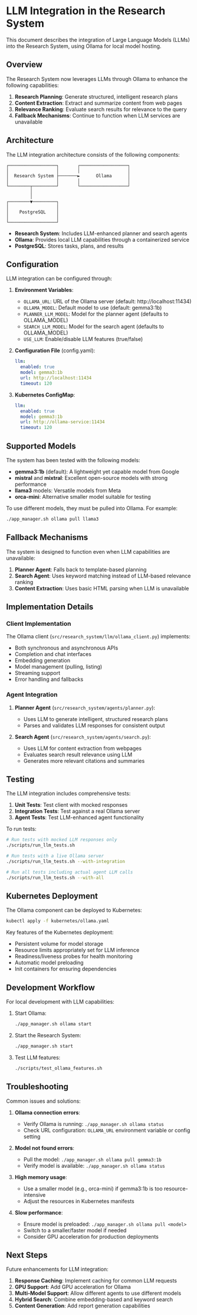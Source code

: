 # LLM Integration in the Research System

This document describes the integration of Large Language Models (LLMs) into the Research System, using Ollama for local model hosting.

## Overview

The Research System now leverages LLMs through Ollama to enhance the following capabilities:

1. **Research Planning**: Generate structured, intelligent research plans
2. **Content Extraction**: Extract and summarize content from web pages
3. **Relevance Ranking**: Evaluate search results for relevance to the query
4. **Fallback Mechanisms**: Continue to function when LLM services are unavailable

## Architecture

The LLM integration architecture consists of the following components:

```
┌──────────────────┐       ┌──────────────────┐
│                  │       │                  │
│  Research System ├───────►      Ollama      │
│                  │       │                  │
└────────┬─────────┘       └──────────────────┘
         │
         │
┌────────▼─────────┐
│                  │
│    PostgreSQL    │
│                  │
└──────────────────┘
```

- **Research System**: Includes LLM-enhanced planner and search agents
- **Ollama**: Provides local LLM capabilities through a containerized service
- **PostgreSQL**: Stores tasks, plans, and results

## Configuration

LLM integration can be configured through:

1. **Environment Variables**:
   - `OLLAMA_URL`: URL of the Ollama server (default: http://localhost:11434)
   - `OLLAMA_MODEL`: Default model to use (default: gemma3:1b)
   - `PLANNER_LLM_MODEL`: Model for the planner agent (defaults to OLLAMA_MODEL)
   - `SEARCH_LLM_MODEL`: Model for the search agent (defaults to OLLAMA_MODEL)
   - `USE_LLM`: Enable/disable LLM features (true/false)

2. **Configuration File** (config.yaml):
   ```yaml
   llm:
     enabled: true
     model: gemma3:1b
     url: http://localhost:11434
     timeout: 120
   ```

3. **Kubernetes ConfigMap**:
   ```yaml
   llm:
     enabled: true
     model: gemma3:1b
     url: http://ollama-service:11434
     timeout: 120
   ```

## Supported Models

The system has been tested with the following models:

- **gemma3:1b** (default): A lightweight yet capable model from Google
- **mistral** and **mixtral**: Excellent open-source models with strong performance
- **llama3** models: Versatile models from Meta
- **orca-mini**: Alternative smaller model suitable for testing

To use different models, they must be pulled into Ollama. For example:

```bash
./app_manager.sh ollama pull llama3
```

## Fallback Mechanisms

The system is designed to function even when LLM capabilities are unavailable:

1. **Planner Agent**: Falls back to template-based planning
2. **Search Agent**: Uses keyword matching instead of LLM-based relevance ranking
3. **Content Extraction**: Uses basic HTML parsing when LLM is unavailable

## Implementation Details

### Client Implementation

The Ollama client (`src/research_system/llm/ollama_client.py`) implements:

- Both synchronous and asynchronous APIs
- Completion and chat interfaces
- Embedding generation
- Model management (pulling, listing)
- Streaming support
- Error handling and fallbacks

### Agent Integration

1. **Planner Agent** (`src/research_system/agents/planner.py`):
   - Uses LLM to generate intelligent, structured research plans
   - Parses and validates LLM responses for consistent output

2. **Search Agent** (`src/research_system/agents/search.py`):
   - Uses LLM for content extraction from webpages
   - Evaluates search result relevance using LLM
   - Generates more relevant citations and summaries

## Testing

The LLM integration includes comprehensive tests:

1. **Unit Tests**: Test client with mocked responses
2. **Integration Tests**: Test against a real Ollama server
3. **Agent Tests**: Test LLM-enhanced agent functionality

To run tests:

```bash
# Run tests with mocked LLM responses only
./scripts/run_llm_tests.sh

# Run tests with a live Ollama server
./scripts/run_llm_tests.sh --with-integration

# Run all tests including actual agent LLM calls
./scripts/run_llm_tests.sh --with-all
```

## Kubernetes Deployment

The Ollama component can be deployed to Kubernetes:

```bash
kubectl apply -f kubernetes/ollama.yaml
```

Key features of the Kubernetes deployment:

- Persistent volume for model storage
- Resource limits appropriately set for LLM inference
- Readiness/liveness probes for health monitoring
- Automatic model preloading
- Init containers for ensuring dependencies

## Development Workflow

For local development with LLM capabilities:

1. Start Ollama:
   ```bash
   ./app_manager.sh ollama start
   ```

2. Start the Research System:
   ```bash
   ./app_manager.sh start
   ```

3. Test LLM features:
   ```bash
   ./scripts/test_ollama_features.sh
   ```

## Troubleshooting

Common issues and solutions:

1. **Ollama connection errors**:
   - Verify Ollama is running: `./app_manager.sh ollama status`
   - Check URL configuration: `OLLAMA_URL` environment variable or config setting

2. **Model not found errors**:
   - Pull the model: `./app_manager.sh ollama pull gemma3:1b`
   - Verify model is available: `./app_manager.sh ollama status`

3. **High memory usage**:
   - Use a smaller model (e.g., orca-mini) if gemma3:1b is too resource-intensive
   - Adjust the resources in Kubernetes manifests

4. **Slow performance**:
   - Ensure model is preloaded: `./app_manager.sh ollama pull <model>`
   - Switch to a smaller/faster model if needed
   - Consider GPU acceleration for production deployments

## Next Steps

Future enhancements for LLM integration:

1. **Response Caching**: Implement caching for common LLM requests
2. **GPU Support**: Add GPU acceleration for Ollama
3. **Multi-Model Support**: Allow different agents to use different models
4. **Hybrid Search**: Combine embedding-based and keyword search
5. **Content Generation**: Add report generation capabilities